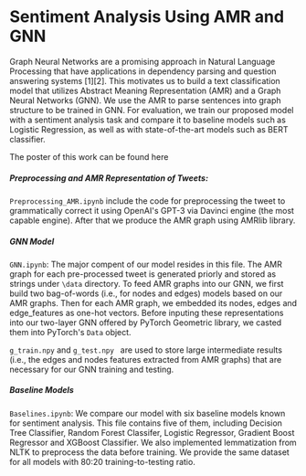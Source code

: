 # Sentiment Analysis Using AMR and GNN

Graph Neural Networks are a promising approach in Natural Language Processing that have applications in dependency parsing and question answering systems [1][2]. This motivates us to build a text classification model that utilizes Abstract Meaning Representation (AMR) and a Graph Neural Networks (GNN). We use the AMR to parse sentences into graph structure to be trained in GNN. For evaluation, we train our proposed model with a sentiment analysis task and compare it to baseline models such as Logistic Regression, as well as with state-of-the-art models such as BERT classifier. 

The poster of this work can be found here





##### Preprocessing and AMR Representation  of Tweets:
`Preprocessing_AMR.ipynb` include the code for preprocessing the tweet to grammatically correct it using OpenAI's GPT-3 via Davinci engine (the most capable engine). After that we produce the AMR graph using AMRlib library. 


##### GNN Model

`GNN.ipynb`: The major compent of our model resides in this file. The AMR graph for each pre-processed tweet is generated priorly and stored as strings under `\data` directory. To feed AMR graphs into our GNN, we first build two bag-of-words (i.e., for nodes and edges) models based on our AMR graphs. Then for each AMR graph, we embedded its nodes, edges and edge_features as one-hot vectors. Before inputing these representations into our two-layer GNN offered by PyTorch Geometric library, we casted them into PyTorch's `Data` object.

`g_train.npy` and `g_test.npy ` are used to store large intermediate results (i.e., the edges and nodes features extracted from AMR graphs) that are necessary for our GNN training and testing.


##### Baseline Models

`Baselines.ipynb`: We compare our model with six baseline models known for sentiment analysis. This file contains five of them, including Decision Tree Classifier, Random Forest Classifer, Logistic Regressor, Gradient Boost Regressor and XGBoost Classifier. We also implemented lemmatization from NLTK to preprocess the data before training. We provide the same dataset for all models with 80:20 training-to-testing ratio.


